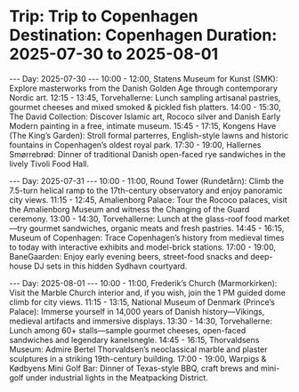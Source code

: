 Trip: Trip to Copenhagen
Destination: Copenhagen
Duration: 2025-07-30 to 2025-08-01
==================================================

--- Day: 2025-07-30 ---
  10:00 - 12:00, Statens Museum for Kunst (SMK): Explore masterworks from the Danish Golden Age through contemporary Nordic art.
  12:15 - 13:45, Torvehallerne: Lunch sampling artisanal pastries, gourmet cheeses and mixed smoked & pickled fish platters.
  14:00 - 15:30, The David Collection: Discover Islamic art, Rococo silver and Danish Early Modern painting in a free, intimate museum.
  15:45 - 17:15, Kongens Have (The King’s Garden): Stroll formal parterres, English-style lawns and historic fountains in Copenhagen’s oldest royal park.
  17:30 - 19:00, Hallernes Smørrebrød: Dinner of traditional Danish open-faced rye sandwiches in the lively Tivoli Food Hall.

--- Day: 2025-07-31 ---
  10:00 - 11:00, Round Tower (Rundetårn): Climb the 7.5-turn helical ramp to the 17th-century observatory and enjoy panoramic city views.
  11:15 - 12:45, Amalienborg Palace: Tour the Rococo palaces, visit the Amalienborg Museum and witness the Changing of the Guard ceremony.
  13:00 - 14:30, Torvehallerne: Lunch at the glass-roof food market—try gourmet sandwiches, organic meats and fresh pastries.
  14:45 - 16:15, Museum of Copenhagen: Trace Copenhagen’s history from medieval times to today with interactive exhibits and model-brick stations.
  17:00 - 19:00, BaneGaarden: Enjoy early evening beers, street-food snacks and deep-house DJ sets in this hidden Sydhavn courtyard.

--- Day: 2025-08-01 ---
  10:00 - 11:00, Frederik’s Church (Marmorkirken): Visit the Marble Church interior and, if you wish, join the 1 PM guided dome climb for city views.
  11:15 - 13:15, National Museum of Denmark (Prince’s Palace): Immerse yourself in 14,000 years of Danish history—Vikings, medieval artifacts and immersive displays.
  13:30 - 14:30, Torvehallerne: Lunch among 60+ stalls—sample gourmet cheeses, open-faced sandwiches and legendary kanelsnegle.
  14:45 - 16:15, Thorvaldsens Museum: Admire Bertel Thorvaldsen’s neoclassical marble and plaster sculptures in a striking 19th-century building.
  17:00 - 19:00, Warpigs & Kødbyens Mini Golf Bar: Dinner of Texas-style BBQ, craft brews and mini-golf under industrial lights in the Meatpacking District.

